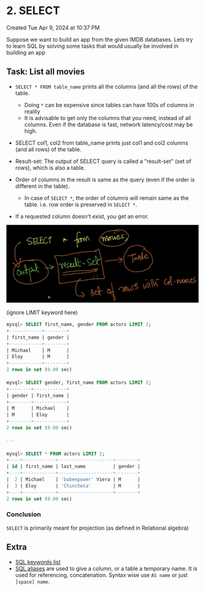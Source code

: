 # 2. SELECT
Created Tue Apr 9, 2024 at 10:37 PM

Suppose we want to build an app from the given IMDB databases.
Lets try to learn SQL by solving some tasks that would usually be involved in building an app

## Task: List all movies
- `SELECT * FROM table_name` prints all the columns (and all the rows) of the table.
	- Doing `*` can be expensive since tables can have 100s of columns in reality
	- It is advisable to get only the columns that you need, instead of all columns. Even if the database is fast, network latency/cost may be high.
- SELECT col1, col2 from table_name prints just col1 and col2 columns (and all rows) of the table.

- Result-set: The output of SELECT query is called a "result-set" (set of rows), which is also a table.
- Order of columns in the result is same as the query (even if the order is different in the table). 
	- In case of `SELECT *`, the order of columns will remain same as the table. i.e. row order is preserved in `SELECT *`.

- If a requested column doesn't exist, you get an error.

![](../../../../assets/2-SELECT-image-1-90a59cee.png)

(ignore LIMIT keyword here)
```sql
mysql> SELECT first_name, gender FROM actors LIMIT 2;
+------------+--------+
| first_name | gender |
+------------+--------+
| Michael    | M      |
| Eloy       | M      |
+------------+--------+
2 rows in set (0.00 sec)

mysql> SELECT gender, first_name FROM actors LIMIT 2;
+--------+------------+
| gender | first_name |
+--------+------------+
| M      | Michael    |
| M      | Eloy       |
+--------+------------+
2 rows in set (0.00 sec)

---

mysql> SELECT * FROM actors LIMIT 2;
+----+------------+--------------------+--------+
| id | first_name | last_name          | gender |
+----+------------+--------------------+--------+
|  2 | Michael    | 'babeepower' Viera | M      |
|  3 | Eloy       | 'Chincheta'        | M      |
+----+------------+--------------------+--------+
2 rows in set (0.00 sec)
```

### Conclusion
`SELECT` is primarily meant for projection (as defined in Relational algebra)


## Extra
- [SQL keywords list](https://dev.mysql.com/doc/refman/8.0/en/keywords.html)
- [SQL aliases](https://www.w3schools.com/sql/sql_alias.asp) are used to give a column, or a table a temporary name. It is used for referencing, concatenation. Syntax wise use `AS name` or just `[space] name`.